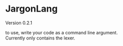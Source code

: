 # JargonLang
Version 0.2.1

to use, write your code as a command line argument.\
Currently only contains the lexer.